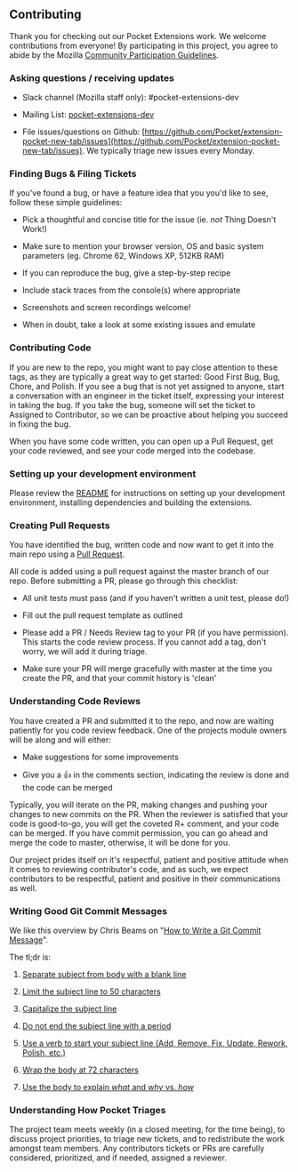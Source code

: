 ## Contributing

Thank you for checking out our Pocket Extensions work. We welcome contributions from everyone! By participating in this project, you agree to abide by the Mozilla [Community Participation Guidelines](https://www.mozilla.org/about/governance/policies/participation/).

### Asking questions / receiving updates

* Slack channel (Mozilla staff only): #pocket-extensions-dev

* Mailing List: [pocket-extensions-dev](https://groups.google.com/a/getpocket.com/forum/#!forum/pocket-extensions-dev)

* File issues/questions on Github: [https://github.com/Pocket/extension-pocket-new-tab/issues](https://github.com/Pocket/extension-pocket-new-tab/issues). We typically triage new issues every Monday.

### Finding Bugs & Filing Tickets

If you've found a bug, or have a feature idea that you you'd like to see, follow these simple guidelines:

* Pick a thoughtful and concise title for the issue (ie. *not* Thing Doesn't Work!)

* Make sure to mention your browser version, OS and basic system parameters (eg. Chrome 62, Windows XP, 512KB RAM)

* If you can reproduce the bug, give a step-by-step recipe

* Include stack traces from the console(s) where appropriate

* Screenshots and screen recordings welcome!

* When in doubt, take a look at some existing issues and emulate

### Contributing Code

If you are new to the repo, you might want to pay close attention to these tags, as they are typically a great way to get started: Good First Bug, Bug, Chore, and Polish. If you see a bug that is not yet assigned to anyone, start a conversation with an engineer in the ticket itself, expressing your interest in taking the bug. If you take the bug, someone will set the ticket to Assigned to Contributor, so we can be proactive about helping you succeed in fixing the bug.

When you have some code written, you can open up a Pull Request, get your code reviewed, and see your code merged into the codebase.

### Setting up your development environment

Please review the [README](https://github.com/Pocket/extension-pocket-new-tab/blob/master/README.md) for instructions on setting up your development environment, installing dependencies and building the extensions.

### Creating Pull Requests

You have identified the bug, written code and now want to get it into the main repo using a [Pull Request](https://help.github.com/articles/about-pull-requests/).

All code is added using a pull request against the master branch of our repo. Before submitting a PR, please go through this checklist:

* All unit tests must pass (and if you haven't written a unit test, please do!)

* Fill out the pull request template as outlined

* Please add a PR / Needs Review tag to your PR (if you have permission). This starts the code review process. If you cannot add a tag, don't worry, we will add it during triage.

* Make sure your PR will merge gracefully with master at the time you create the PR, and that your commit history is 'clean'

### Understanding Code Reviews

You have created a PR and submitted it to the repo, and now are waiting patiently for you code review feedback. One of the projects module owners will be along and will either:

* Make suggestions for some improvements

* Give you a 👍 in the comments section, indicating the review is done and the code can be merged

Typically, you will iterate on the PR, making changes and pushing your changes to new commits on the PR. When the reviewer is satisfied that your code is good-to-go, you will get the coveted R+ comment, and your code can be merged. If you have commit permission, you can go ahead and merge the code to master, otherwise, it will be done for you.

Our project prides itself on it's respectful, patient and positive attitude when it comes to reviewing contributor's code, and as such, we expect contributors to be respectful, patient and positive in their communications as well.

### Writing Good Git Commit Messages

We like this overview by Chris Beams on "[How to Write a Git Commit Message](https://chris.beams.io/posts/git-commit/)".

The tl;dr is:

1. [Separate subject from body with a blank line](https://chris.beams.io/posts/git-commit/#separate)

2. [Limit the subject line to 50 characters](https://chris.beams.io/posts/git-commit/#limit-50)

3. [Capitalize the subject line](https://chris.beams.io/posts/git-commit/#capitalize)

4. [Do not end the subject line with a period](https://chris.beams.io/posts/git-commit/#end)

5. [Use a verb to start your subject line (Add, Remove, Fix, Update, Rework, Polish, etc.)](https://chris.beams.io/posts/git-commit/#imperative)

6. [Wrap the body at 72 characters](https://chris.beams.io/posts/git-commit/#wrap-72)

7. [Use the body to explain *what* and *why* vs. *how*](https://chris.beams.io/posts/git-commit/#why-not-how)

### Understanding How Pocket Triages

The project team meets weekly (in a closed meeting, for the time being), to discuss project priorities, to triage new tickets, and to redistribute the work amongst team members. Any contributors tickets or PRs are carefully considered, prioritized, and if needed, assigned a reviewer.

